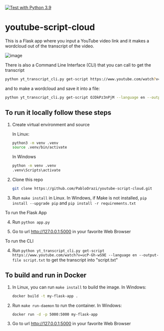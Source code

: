 [![Test with Python 3.9](https://github.com/PabloOrazi/youtube-script-cloud/actions/workflows/main.yml/badge.svg)](https://github.com/PabloOrazi/youtube-script-cloud/actions/workflows/main.yml)
# youtube-script-cloud

This is a Flask app where you input a YouTube video link and it makes a wordcloud out of the transcript of the video.

![image](https://github.com/PabloOrazi/youtube-script-cloud/assets/15095885/2b70cb65-f9e0-40e1-8de9-a780ab8e4c15)

There is also a Command Line Interface (CLI) that you can call to get the transcript

```bash
python yt_transcript_cli.py get-script https://www.youtube.com/watch?v=ucP-Gh-wS9E --language en --output-file script.txt
```

and to make a wordcloud and save it into a file:

```bash
python yt_transcript_cli.py get-script OJDkPz3nPjM --language en --output-file wordcloud.png
```



## To run it locally follow these steps 

1.  Create virtual environment and source

    In Linux:

    ```bash
    python3 -m venv .venv
    source .venv/bin/activate
    ```

    In Windows

    ```bash
    python -m venv .venv
    .venv\Scripts\activate
    ```

2. Clone this repo 

    ```bash
    git clone https://github.com/PabloOrazi/youtube-script-cloud.git
    ```

3.  Run `make install` in Linux. In Windows, if Make is not installed, 	`pip install --upgrade pip` and	`pip install -r requirements.txt`

To run the Flask App

4.  Run `python app.py`

5.  Go to url http://127.0.0.1:5000 in your favorite Web Browser 

To run the CLI

4.  Run `python yt_transcript_cli.py get-script https://www.youtube.com/watch?v=ucP-Gh-wS9E --language en --output-file script.txt` to get the transcript into "script.txt"


## To build and run in Docker 

1.  In Linux, you can run `make install` to build the image. In Windows:

    ```bash
    docker build -t my-flask-app .
    ```

2.  Run `make run-daemon` to run the container. In Windows:

    ```bash
    docker run -d -p 5000:5000 my-flask-app
    ```

3.  Go to url http://127.0.0.1:5000 in your favorite Web Browser 
